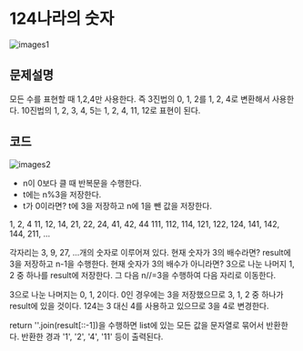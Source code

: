 # 124나라의 숫자
![images1](https://user-images.githubusercontent.com/123911778/270501768-0304977d-866f-451b-b811-3b17e4f2988d.PNG)

## 문제설명
모든 수를 표현할 때 1,2,4만 사용한다. 즉 3진법의 0, 1, 2를 1, 2, 4로 변환해서 사용한다.
10진법의 1, 2, 3, 4, 5는 1, 2, 4, 11, 12로 표현이 된다.

## 코드
![images2](https://user-images.githubusercontent.com/123911778/270501777-fa9c7aa2-b31f-4fff-8365-a7ad216c7a6c.PNG)

- n이 0보다 클 때 반복문을 수행한다.
- t에는 n%3을 저장한다.
- t가 0이라면? t에 3을 저장하고 n에 1을 뺀 값을 저장한다.

1, 2, 4
11, 12, 14, 21, 22, 24, 41, 42, 44
111, 112, 114, 121, 122, 124, 141, 142, 144, 211, ...

각자리는 3, 9, 27, ...개의 숫자로 이루어져 있다.
현재 숫자가 3의 배수라면? result에 3을 저장하고 n-1을 수행한다.
현재 숫자가 3의 배수가 아니라면? 3으로 나눈 나머지 1, 2 중 하나를 result에 저장한다.
그 다음 n//=3을 수행하여 다음 자리로 이동한다.

3으로 나눈 나머지는 0, 1, 2이다. 0인 경우에는 3을 저장했으므로 3, 1, 2 중 하나가 result에 있을 것이다.
124는 3 대신 4를 사용하고 있으므로 3을 4로 변경한다.

return ''.join(result[::-1])을 수행하면 list에 있는 모든 값을 문자열로 묶어서 반환한다.
반환한 경과 '1', '2', '4', '11' 등이 출력된다.
